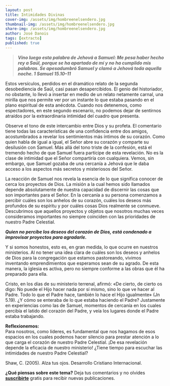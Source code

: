 ```yaml
---
layout: post
title: Intimidades Divinas
cover-img: /assets/img/hombreenelsendero.jpg
thumbnail-img: /assets/img/hombreenelsendero.jpg
share-img: /assets/img/hombreenelsendero.jpg
author: José Danois
tags: [extracto] 
published: true
---
```

>***Vino luego esta palabra de Jehová a Samuel: Me pesa haber hecho rey a Saúl, porque se ha apartado de mí y no ha cumplido mis palabras. Se apesadumbró Samuel y clamó a Jehová toda aquella noche. 1 Samuel 15.10–11***

Estos versículos, perdidos en el dramático relato de la segunda desobediencia de Saúl, casi pasan desapercibidos. El genio del historiador, no obstante, lo llevó a insertar en medio de un relato netamente carnal, una mirilla que nos permite ver por un instante lo que estaba pasando en el plano espiritual de esta anécdota. Cuando nos detenemos, como espectadores, en este segundo escenario, no podemos dejar de sentirnos atraídos por la extraordinaria intimidad del cuadro que presenta.

Observe el tono de este intercambio entre Dios y su profeta. El comentario tiene todas las características de una confidencia entre dos amigos, acostumbrados a revelar los sentimientos más íntimos de su corazón. Como quien habla de igual a igual, el Señor abre su corazón y comparte su desilusión con Samuel. Más allá del tono triste de la confesión, está el tremendo hecho de que Samuel fuera partícipe de esta revelación. No es la clase de intimidad que el Señor compartiría con cualquiera. Vemos, sin embargo, que Samuel gozaba de una cercanía a Jehová que le daba acceso a los aspectos más secretos y misteriosos del Señor.

La reacción de Samuel nos revela la esencia de lo que significa conocer de cerca los proyectos de Dios. La misión a la cual hemos sido llamados depende absolutamente de nuestra capacidad de discernir las cosas que son importantes para el Señor. En la cercanía a su persona comenzamos a percibir cuáles son los anhelos de su corazón, cuáles los deseos más profundos de su espíritu y por cuáles cosas Dios realmente se conmueve. Descubrimos que aquellos proyectos y objetos que nosotros muchas veces consideramos importantes no siempre coinciden con las prioridades de nuestro Padre Celestial.

_**Quien no percibe los deseos del corazón de Dios, está condenado a improvisar proyectos para agradarle.**_

Y si somos honestos, esto es, en gran medida, lo que ocurre en nuestros ministerios. Al no tener una idea clara de cuáles son los deseos y anhelos de Dios para la congregación que estamos pastoreando, vivimos inventando emprendimientos que esperamos sean de su agrado. De esta manera, la iglesia es activa, pero no siempre conforme a las obras que él ha preparado para ella.

Cristo, en los días de su ministerio terrenal, afirmó: «De cierto, de cierto os digo: No puede el Hijo hacer nada por sí mismo, sino lo que ve hacer al Padre. Todo lo que el Padre hace, también lo hace el Hijo igualmente» (Jn 5.19). ¿Y cómo se enteraba de lo que estaba haciendo el Padre? Justamente en experiencias como las de Samuel, momentos de cercanía en los cuales percibía el latido del corazón del Padre, y veía los lugares donde el Padre estaba trabajando.

**Reflexionemos:**  
Para nosotros, como líderes, es fundamental que nos hagamos de esos espacios en los cuales podemos hacer silencio para prestar atención a lo que carga el corazón de nuestro Padre Celestial. ¡De esa revelación depende la eficacia de nuestro ministerio! ¿Tiene tiempo para escuchar las intimidades de nuestro Padre Celestial?

Shaw, C. (2005). Alza tus ojos. Desarrollo Cristiano Internacional.

**¿Qué piensas sobre este tema?** Deja tus comentarios y no olvides **[suscribirte](https://www.feedio.co/@jdanois)** gratis para recibir nuevas publicaciones.
<!--stackedit_data:
eyJoaXN0b3J5IjpbNDQ2MTgyNDYxXX0=
-->
